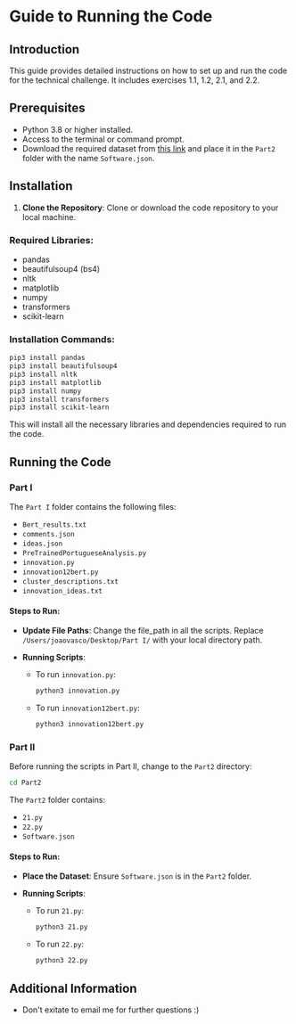 
# Guide to Running the Code

## Introduction

This guide provides detailed instructions on how to set up and run the code for the technical challenge. It includes exercises 1.1, 1.2, 2.1, and 2.2.

## Prerequisites

- Python 3.8 or higher installed.
- Access to the terminal or command prompt.
- Download the required dataset from [this link](https://drive.google.com/drive/u/1/folders/1sz96QH7rS3K_07SG_zZms6-iLoxHkdHw) and place it in the `Part2` folder with the name `Software.json`.

## Installation

1. **Clone the Repository**: Clone or download the code repository to your local machine.

### Required Libraries:
- pandas
- beautifulsoup4 (bs4)
- nltk
- matplotlib
- numpy
- transformers
- scikit-learn

### Installation Commands:
```bash
pip3 install pandas
pip3 install beautifulsoup4
pip3 install nltk
pip3 install matplotlib
pip3 install numpy
pip3 install transformers
pip3 install scikit-learn
```


   This will install all the necessary libraries and dependencies required to run the code.

## Running the Code

### Part I

The `Part I` folder contains the following files:

- `Bert_results.txt`
- `comments.json`
- `ideas.json`
- `PreTrainedPortugueseAnalysis.py`
- `innovation.py`
- `innovation12bert.py`
- `cluster_descriptions.txt`
- `innovation_ideas.txt`

#### Steps to Run:

- **Update File Paths**: Change the file_path in all the scripts. Replace `/Users/joaovasco/Desktop/Part I/` with your local directory path.

- **Running Scripts**:
  
  - To run `innovation.py`:
    ```bash
    python3 innovation.py
    ```
  
  - To run `innovation12bert.py`:
    ```bash
    python3 innovation12bert.py
    ```

### Part II

Before running the scripts in Part II, change to the `Part2` directory:

```bash
cd Part2
```

The `Part2` folder contains:

- `21.py`
- `22.py`
- `Software.json`

#### Steps to Run:

- **Place the Dataset**: Ensure `Software.json` is in the `Part2` folder.

- **Running Scripts**:

  - To run `21.py`:
    ```bash
    python3 21.py
    ```
  
  - To run `22.py`:
    ```bash
    python3 22.py
    ```

## Additional Information

- Don't exitate to email me for further questions :)
